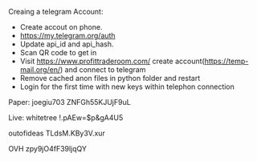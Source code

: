 Creaing a telegram Account:
- Create accout on phone.
- https://my.telegram.org/auth
- Update api_id and api_hash.
- Scan QR code to get in
- Visit https://www.profittraderoom.com/ create account(https://temp-mail.org/en/) and connect to telegram
- Remove cached anon files in python folder and restart
- Login for the first time with new keys within telephon connection

Paper:
joegiu703
ZNFGh55KJUjF9uL

Live:
whitetree
!.pAEw=$p&gA4U5

outofideas
TLdsM.KBy3V.xur

OVH 
zpy9jO4fF39ljqQY
